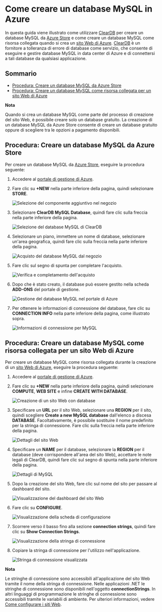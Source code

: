 # Come creare un database MySQL in Azure

In questa guida viene illustrato come utilizzare [ClearDB][1] per creare
un database MySQL da [Azure Store](/en-us/store/overview/) e come creare
un database MySQL come risorsa collegata quando si crea un [sito Web di
Azure](/en-us/manage/services/web-sites/). [ClearDB][1] è un fornitore a
tolleranza di errore di database come servizio, che consente di eseguire
e gestire database MySQL in data center di Azure e di connettersi a tali
database da qualsiasi applicazione.
## Sommario

* [Procedura: Creare un database MySQL da Azure Store](#CreateFromStore)
* [Procedura: Creare un database MySQL come risorsa collegata per un
  sito Web di Azure](#CreateForWebSite)

 
<div  class="dev-callout"> 
<b>Nota</b> 
<p>Quando si crea un database MySQL come parte del processo di creazione del sito Web, è possibile creare solo un database gratuito. La creazione di un database MySQL da Azure Store consente di creare un database gratuito oppure di scegliere tra le opzioni a pagamento disponibili.</p> 
</div>

 <h2><a  id="CreateFromStore" ></a>Procedura: Creare un database MySQL da Azure Store</h2>


Per creare un database MySQL da [Azure Store](/en-us/store/overview/),
eseguire la procedura seguente:

1.  Accedere al [portale di gestione di Azure][2].
2.  Fare clic su **+NEW** nella parte inferiore della pagina, quindi
    selezionare **STORE**.
    
    ![Selezione del componente aggiuntivo nel
    negozio](./media/create-mysql-db/select-store.png)

3.  Selezionare **ClearDB MySQL Database**, quindi fare clic sulla
    freccia nella parte inferiore della pagina.
    
    ![Selezione del database MySQL di
    ClearDB](./media/create-mysql-db/select-cleardb-mysql.png)

4.  Selezionare un piano, immettere un nome di database, selezionare
    un'area geografica, quindi fare clic sulla freccia nella parte
    inferiore della pagina.
    
    ![Acquisto del database MySQL dal
    negozio](./media/create-mysql-db/purchase-mysql.png)

5.  Fare clic sul segno di spunta per completare l'acquisto.
    
    ![Verifica e completamento
    dell'acquisto](./media/create-mysql-db/complete-mysql-purchase.png)

6.  Dopo che è stato creato, il database può essere gestito nella scheda
    **ADD-ONS** del portale di gestione.
    
    ![Gestione del database MySQL nel portale di
    Azure](./media/create-mysql-db/manage-mysql-add-on.png)

7.  Per ottenere le informazioni di connessione del database, fare clic
    su **CONNECTION INFO** nella parte inferiore della pagina, come
    illustrato sopra.
    
    ![Informazioni di connessione per
    MySQL](./media/create-mysql-db/mysql-conn-info.png)

<h2><a  id="CreateForWebSite" ></a>Procedura: Creare un database MySQL come risorsa collegata per un sito Web di Azure</h2>


Per creare un database MySQL come risorsa collegata durante la creazione
di un [sito Web di Azure](/en-us/manage/services/web-sites/), eseguire
la procedura seguente:

1.  Accedere al [portale di gestione di Azure][2].
2.  Fare clic su **+NEW** nella parte inferiore della pagina, quindi
    selezionare **COMPUTE**, **WEB SITE** e infine **CREATE WITH
    DATABASE**.
    
    ![Creazione di un sito Web con
    database](./media/create-mysql-db/custom_create.png)

3.  Specificare un **URL** per il sito Web, selezionare una **REGION**
    per il sito, quindi scegliere **Create a new MySQL database**
    dall'elenco a discesa **DATABASE**. Facoltativamente, è possibile
    sostituire il nome predefinito per la stringa di connessione. Fare
    clic sulla freccia nella parte inferiore della pagina.
    
    ![Dettagli del sito
    Web](./media/create-mysql-db/provide-website-details.png)

4.  Specificare un **NAME** per il database, selezionare la **REGION**
    per il database (deve corrispondere all'area del sito Web),
    accettare le note legali di ClearDB, quindi fare clic sul segno di
    spunta nella parte inferiore della pagina.
    
    ![Dettagli di
    MySQL](./media/create-mysql-db/provide-mysql-details.png)

5.  Dopo la creazione del sito Web, fare clic sul nome del sito per
    passare al dashboard del sito.
    
    ![Visualizzazione del dashboard del sito
    Web](./media/create-mysql-db/go-to-website-dashboard.png)

6.  Fare clic su **CONFIGURE**.
    
    ![Visualizzazione della scheda di
    configurazione](./media/create-mysql-db/go-to-configure-tab.png)

7.  Scorrere verso il basso fino alla sezione **connection strings**,
    quindi fare clic su **Show Connection Strings**.
    
    ![Visualizzazione della stringa di
    connessione](./media/create-mysql-db/show-conn-string.png)

8.  Copiare la stringa di connessione per l'utilizzo
    nell'applicazione.
    
    ![Stringa di connessione
    visualizzata](./media/create-mysql-db/shown-conn-string.png)

 
<div  class="dev-callout"> 
<b>Nota</b> 
<p>Le stringhe di connessione sono accessibili all'applicazione del sito Web tramite il nome della stringa di connessione. Nelle applicazioni .NET le stringhe di connessione sono disponibili nell'oggetto <b>connectionStrings</b>. In altri linguaggi di programmazione le stringhe di connessione sono accessibili tramite le variabili di ambiente. Per ulteriori informazioni, vedere <a  href="/en-us/manage/services/web-sites/how-to-configure-websites/">Come configurare i siti Web</a>.</p> 
</div>

 

[1]: http://www.cleardb.com/
[2]: http://manage.windowsazure.com
